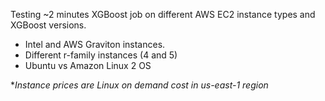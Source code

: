 Testing ~2 minutes XGBoost job on different AWS EC2 instance types and XGBoost versions.
- Intel and AWS Graviton instances.
- Different r-family instances (4 and 5)
- Ubuntu vs Amazon Linux 2 OS


**Instance prices are Linux on demand cost in us-east-1 region*